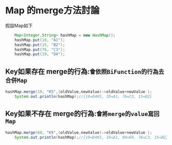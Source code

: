 # Map 的merge方法討論
假設Map如下
```java
	Map<Integer,String> hashMap = new HashMap();
	hashMap.put(10, "A1");
	hashMap.put(15, "B2");
	hashMap.put(76, "C3");
	hashMap.put(19, "D4");
```
## Key如果存在 merge的行為:`會依照BiFunction的行為去合併Map`
```java
hashMap.merge(19, "K5",(oldValue,newValue)->oldValue+newValue );
	System.out.println(hashMap);//{19=D4K5, 10=A1, 76=C3, 15=B2}
```
## Key如果不存在 merge的行為:`會將merge的value寫回Map`
```java
hashMap.merge(60, "K9",(oldValue,newValue)->oldValue+newValue );
	System.out.println(hashMap);//{19=D4K5, 10=A1, 60=K9, 76=C3, 15=B2}
```


